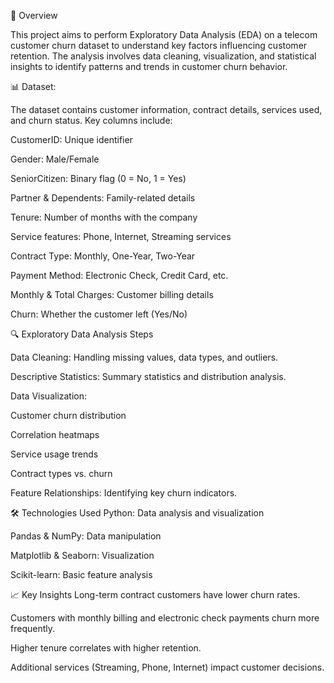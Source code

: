 📌 Overview

This project aims to perform Exploratory Data Analysis (EDA) on a telecom customer churn dataset to understand key factors influencing customer retention. The analysis involves data cleaning, visualization, and statistical insights to identify patterns and trends in customer churn behavior.

📊 Dataset:

The dataset contains customer information, contract details, services used, and churn status. Key columns include:

CustomerID: Unique identifier

Gender: Male/Female

SeniorCitizen: Binary flag (0 = No, 1 = Yes)

Partner & Dependents: Family-related details

Tenure: Number of months with the company

Service features: Phone, Internet, Streaming services

Contract Type: Monthly, One-Year, Two-Year

Payment Method: Electronic Check, Credit Card, etc.

Monthly & Total Charges: Customer billing details

Churn: Whether the customer left (Yes/No)

🔍 Exploratory Data Analysis Steps

Data Cleaning: Handling missing values, data types, and outliers.

Descriptive Statistics: Summary statistics and distribution analysis.

Data Visualization:

Customer churn distribution

Correlation heatmaps

Service usage trends

Contract types vs. churn

Feature Relationships: Identifying key churn indicators.

🛠️ Technologies Used
Python: Data analysis and visualization

Pandas & NumPy: Data manipulation

Matplotlib & Seaborn: Visualization

Scikit-learn: Basic feature analysis

📈 Key Insights
Long-term contract customers have lower churn rates.

Customers with monthly billing and electronic check payments churn more frequently.

Higher tenure correlates with higher retention.

Additional services (Streaming, Phone, Internet) impact customer decisions.
